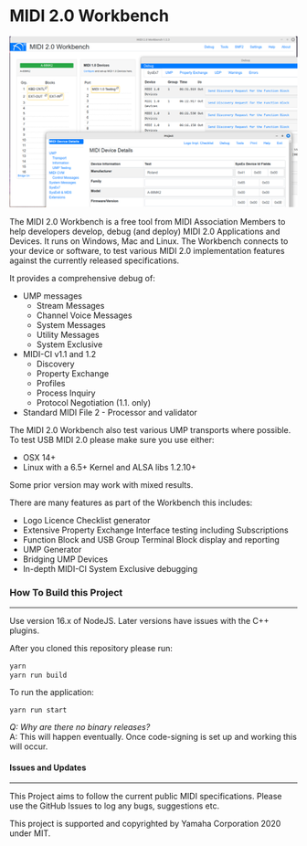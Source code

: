 # MIDI 2.0 Workbench
![img.png](img.png)

The MIDI 2.0 Workbench is a free tool from MIDI Association Members to help developers develop, debug (and deploy) MIDI 2.0 Applications and Devices. It runs on Windows, Mac and Linux.
The Workbench connects to your device or software, to test various MIDI 2.0 implementation features against the currently released specifications.

It provides a comprehensive debug of: 
* UMP messages
  * Stream Messages
  * Channel Voice Messages
  * System Messages
  * Utility Messages
  * System Exclusive
* MIDI-CI v1.1 and 1.2
  * Discovery
  * Property Exchange
  * Profiles
  * Process Inquiry
  * Protocol Negotiation (1.1. only)
* Standard MIDI File 2 - Processor and validator

The MIDI 2.0 Workbench also test various UMP transports where possible.
To test USB MIDI 2.0 please make sure you use either:
* OSX 14+
* Linux with a 6.5+ Kernel and ALSA libs 1.2.10+

Some prior version may work with mixed results.

There are many features as part of the Workbench this includes:
* Logo Licence Checklist generator
* Extensive Property Exchange Interface testing including Subscriptions
* Function Block and USB Group Terminal Block display and reporting
* UMP Generator
* Bridging UMP Devices
* In-depth MIDI-CI System Exclusive debugging

### How To Build this Project
-----------------------
Use version 16.x of NodeJS. Later versions have issues with the C++ plugins.

After you cloned this repository
please run:
```
yarn
yarn run build
```
To run the application:
```
yarn run start
```

_Q: Why are there no binary releases?_<br/>
A: This will happen eventually. Once code-signing is set up and working this will occur.

#### Issues and Updates
-----------------
This Project aims to follow the current public MIDI specifications. 
Please use the GitHub Issues to log any bugs, suggestions etc. 

This project is supported and copyrighted by Yamaha Corporation 2020 under MIT. 
